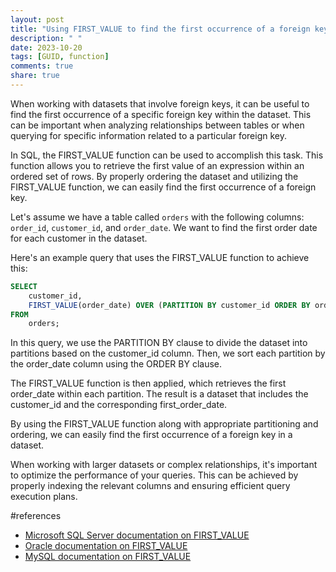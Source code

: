 ```yaml
---
layout: post
title: "Using FIRST_VALUE to find the first occurrence of a foreign key in a dataset"
description: " "
date: 2023-10-20
tags: [GUID, function]
comments: true
share: true
---
```


When working with datasets that involve foreign keys, it can be useful to find the first occurrence of a specific foreign key within the dataset. This can be important when analyzing relationships between tables or when querying for specific information related to a particular foreign key.

In SQL, the FIRST_VALUE function can be used to accomplish this task. This function allows you to retrieve the first value of an expression within an ordered set of rows. By properly ordering the dataset and utilizing the FIRST_VALUE function, we can easily find the first occurrence of a foreign key.

Let's assume we have a table called `orders` with the following columns: `order_id`, `customer_id`, and `order_date`. We want to find the first order date for each customer in the dataset.

Here's an example query that uses the FIRST_VALUE function to achieve this:

```sql
SELECT
    customer_id,
    FIRST_VALUE(order_date) OVER (PARTITION BY customer_id ORDER BY order_date) AS first_order_date
FROM
    orders;
```

In this query, we use the PARTITION BY clause to divide the dataset into partitions based on the customer_id column. Then, we sort each partition by the order_date column using the ORDER BY clause.

The FIRST_VALUE function is then applied, which retrieves the first order_date within each partition. The result is a dataset that includes the customer_id and the corresponding first_order_date.

By using the FIRST_VALUE function along with appropriate partitioning and ordering, we can easily find the first occurrence of a foreign key in a dataset.

When working with larger datasets or complex relationships, it's important to optimize the performance of your queries. This can be achieved by properly indexing the relevant columns and ensuring efficient query execution plans.

#references
- [Microsoft SQL Server documentation on FIRST_VALUE](https://docs.microsoft.com/en-us/sql/t-sql/functions/first-value-transact-sql?view=sql-server-ver15)
- [Oracle documentation on FIRST_VALUE](https://docs.oracle.com/en/database/oracle/oracle-database/19/sqlrf/FIRST_VALUE.html#GUID-107E3277-FFDB-4408-A49D-16EC951EAF9D)
- [MySQL documentation on FIRST_VALUE](https://dev.mysql.com/doc/refman/8.0/en/window-function-descriptions.html#function_first-value)